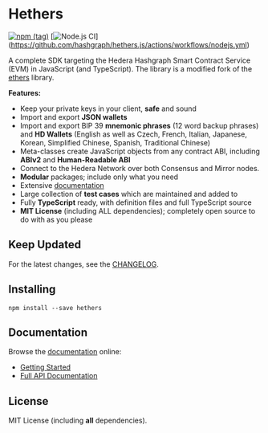Hethers
==================

[![npm (tag)](https://img.shields.io/npm/v/hethers)](https://www.npmjs.com/package/hethers)
[![Node.js CI](https://github.com/hashgraph/hethers.js/actions/workflows/nodejs.yml/badge.svg?branch=master)]
(https://github.com/hashgraph/hethers.js/actions/workflows/nodejs.yml)

A complete SDK targeting the Hedera Hashgraph Smart Contract Service (EVM) in JavaScript (and TypeScript).
The library is a modified fork of the [ethers](https://github.com/ethers-io/ethers.js) library.

**Features:**

- Keep your private keys in your client, **safe** and sound
- Import and export **JSON wallets**
- Import and export BIP 39 **mnemonic phrases** (12 word backup phrases) and **HD Wallets** (English as well as Czech, French, Italian, Japanese, Korean, Simplified Chinese, Spanish, Traditional Chinese)
- Meta-classes create JavaScript objects from any contract ABI, including **ABIv2** and **Human-Readable ABI**
- Connect to the Hedera Network over both Consensus and Mirror nodes.
- **Modular** packages; include only what you need
- Extensive [documentation](https://docs.hethers.com/)
- Large collection of **test cases** which are maintained and added to
- Fully **TypeScript** ready, with definition files and full TypeScript source
- **MIT License** (including ALL dependencies); completely open source to do with as you please

Keep Updated
------------

For the latest changes, see the [CHANGELOG](https://github.com/hashgraph/hethers.js/blob/develop/CHANGELOG.md).

Installing
----------

```
npm install --save hethers
```

Documentation
-------------

Browse the [documentation](https://docs.hethers.com/) online:

- [Getting Started](https://docs.hethers.com//getting-started/)
- [Full API Documentation](https://docs.hethers.com//api/)

License
-------

MIT License (including **all** dependencies).
